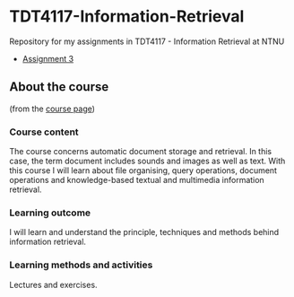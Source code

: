# TDT4117-Information-Retrieval
Repository for my assignments in TDT4117 - Information Retrieval at NTNU

- [Assignment 3](TDT4117---Information-Retrieval/Assignment3)

## About the course 
(from the [course page](https://www.ntnu.edu/studies/courses/TDT4117/2010#tab=omEmnet)) 

### Course content
The course concerns automatic document storage and retrieval. In this case, the term document includes sounds and images as well as text. With this course I will learn about file organising, query operations, document operations and knowledge-based textual and multimedia information retrieval.

### Learning outcome
I will learn and understand the principle, techniques and methods behind information retrieval.

### Learning methods and activities
Lectures and exercises.
